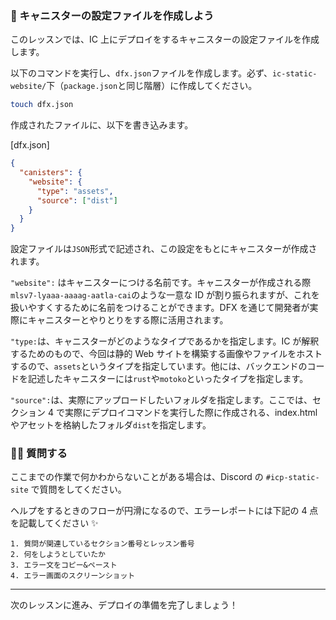 ### 📝 キャニスターの設定ファイルを作成しよう

このレッスンでは、IC 上にデプロイをするキャニスターの設定ファイルを作成します。

以下のコマンドを実行し、`dfx.json`ファイルを作成します。必ず、`ic-static-website/`下（`package.json`と同じ階層）に作成してください。

```bash
touch dfx.json
```

作成されたファイルに、以下を書き込みます。

[dfx.json]

```json
{
  "canisters": {
    "website": {
      "type": "assets",
      "source": ["dist"]
    }
  }
}
```

設定ファイルは`JSON`形式で記述され、この設定をもとにキャニスターが作成されます。

`"website":` はキャニスターにつける名前です。キャニスターが作成される際`mlsv7-lyaaa-aaaag-aatla-cai`のような一意な ID が割り振られますが、これを扱いやすくするために名前をつけることができます。DFX を通じて開発者が実際にキャニスターとやりとりをする際に活用されます。

`"type:`は、キャニスターがどのようなタイプであるかを指定します。IC が解釈するためのもので、今回は静的 Web サイトを構築する画像やファイルをホストするので、`assets`というタイプを指定しています。他には、バックエンドのコードを記述したキャニスターには`rust`や`motoko`といったタイプを指定します。

`"source":`は、実際にアップロードしたいフォルダを指定します。ここでは、セクション 4 で実際にデプロイコマンドを実行した際に作成される、index.html やアセットを格納したフォルダ`dist`を指定します。

### 🙋‍♂️ 質問する

ここまでの作業で何かわからないことがある場合は、Discord の `#icp-static-site` で質問をしてください。

ヘルプをするときのフローが円滑になるので、エラーレポートには下記の 4 点を記載してください ✨

```
1. 質問が関連しているセクション番号とレッスン番号
2. 何をしようとしていたか
3. エラー文をコピー&ペースト
4. エラー画面のスクリーンショット
```

---

次のレッスンに進み、デプロイの準備を完了しましょう！
